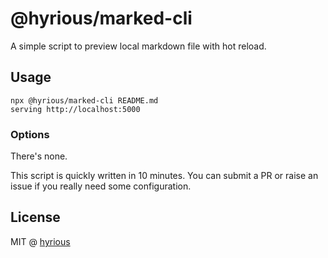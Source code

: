 # @hyrious/marked-cli

A simple script to preview local markdown file with hot reload.

## Usage

```shell-session
npx @hyrious/marked-cli README.md
serving http://localhost:5000
```

### Options

There's none.

This script is quickly written in 10 minutes.
You can submit a PR or raise an issue if you really need some configuration.

## License

MIT @ [hyrious](https://github.com/hyrious)
